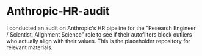 # Anthropic-HR-audit
I conducted an audit on Anthropic's HR pipeline for the "Research Engineer / Scientist, Alignment Science" role to see if their autofilters block outliers who actually align with their values. This is the placeholder repository for relevant materials.
